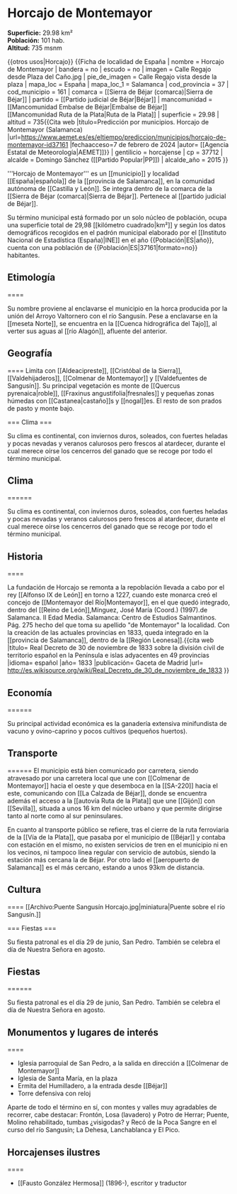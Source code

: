 # Horcajo de Montemayor

**Superficie:** 29.98 km²  
**Población:** 101 hab.  
**Altitud:** 735 msnm  

{{otros usos|Horcajo}}
{{Ficha de localidad de España
| nombre = Horcajo de Montemayor
| bandera = no
| escudo = no
| imagen = Calle Regajo desde Plaza del Caño.jpg
| pie_de_imagen = Calle Regajo vista desde la plaza
| mapa_loc = España
| mapa_loc_1 = Salamanca
| cod_provincia = 37
| cod_municipio = 161
| comarca = [[Sierra de Béjar (comarca)|Sierra de Béjar]]
| partido = [[Partido judicial de Béjar|Béjar]]
| mancomunidad = [[Mancomunidad Embalse de Béjar|Embalse de Béjar]]<br />[[Mancomunidad Ruta de la Plata|Ruta de la Plata]]
| superficie = 29.98
| altitud = 735<ref>{{Cita web |título=Predicción por municipios. Horcajo de Montemayor (Salamanca) |url=https://www.aemet.es/es/eltiempo/prediccion/municipios/horcajo-de-montemayor-id37161 |fechaacceso=7 de febrero de 2024 |autor= [[Agencia Estatal de Meteorología|AEMET]]}}</ref>
| gentilicio = horcajense
| cp = 37712
| alcalde = Domingo Sánchez ([[Partido Popular|PP]])
| alcalde_año = 2015
}}

'''Horcajo de Montemayor''' es un [[municipio]] y localidad [[España|española]] de la [[provincia de Salamanca]], en la comunidad autónoma de [[Castilla y León]]. Se integra dentro de la comarca de la [[Sierra de Béjar (comarca)|Sierra de Béjar]]. Pertenece al [[partido judicial de Béjar]].

Su término municipal está formado por un solo núcleo de población, ocupa una superficie total de 29,98&nbsp;[[kilómetro cuadrado|km²]] y según los datos demográficos recogidos en el padrón municipal elaborado por el [[Instituto Nacional de Estadística (España)|INE]] en el año {{Población|ES|año}}, cuenta con una población de {{Población|ES|37161|formato=no}} habitantes.

## Etimología

====

Su nombre proviene al enclavarse el municipio en la horca producida por la unión del Arroyo Valtornero con el río Sangusín. Pese a enclavarse en la [[meseta Norte]], se encuentra en la [[Cuenca hidrográfica del Tajo]], al verter sus aguas al [[río Alagón]], afluente del anterior.

## Geografía

====
Limita con [[Aldeacipreste]], [[Cristóbal de la Sierra]], [[Valdehijaderos]], [[Colmenar de Montemayor]] y [[Valdefuentes de Sangusín]]. Su principal vegetación es monte de [[Quercus pyrenaica|roble]], [[Fraxinus angustifolia|fresnales]] y pequeñas zonas húmedas con [[Castanea|castaño]]s y [[nogal]]es. El resto de son prados de pasto y monte bajo.

=== Clima ===

Su clima es continental, con inviernos duros, soleados, con fuertes heladas y pocas nevadas y veranos calurosos pero frescos al atardecer, durante el cual merece oírse los cencerros del ganado que se recoge por todo el término municipal.

## Clima

======

Su clima es continental, con inviernos duros, soleados, con fuertes heladas y pocas nevadas y veranos calurosos pero frescos al atardecer, durante el cual merece oírse los cencerros del ganado que se recoge por todo el término municipal.

## Historia

====

La fundación de Horcajo se remonta a la repoblación llevada a cabo por el rey [[Alfonso IX de León]] en torno a 1227, cuando este monarca creó el concejo de [[Montemayor del Río|Montemayor]], en el que quedó integrado, dentro del [[Reino de León]],<ref>Mínguez, José María (Coord.) (1997).de Salamanca. II Edad Media. Salamanca: Centro de Estudios Salmantinos. Pág. 275</ref> hecho del que toma su apellido "de Montemayor" la localidad. Con la creación de las actuales provincias en 1833, queda integrado en la [[provincia de Salamanca]], dentro de la [[Región Leonesa]].<ref>{{cita web |título= Real Decreto de 30 de noviembre de 1833 sobre la división civil de territorio español en la Península e islas adyacentes en 49 provincias |idioma= español |año= 1833 |publicación= Gaceta de Madrid |url= http://es.wikisource.org/wiki/Real_Decreto_de_30_de_noviembre_de_1833 }}</ref>

## Economía

======

Su principal actividad económica es la ganadería extensiva minifundista de vacuno y ovino-caprino y pocos cultivos (pequeños huertos).

## Transporte

======
El municipio está bien comunicado por carretera, siendo atravesado por una carretera local que une con [[Colmenar de Montemayor]] hacia el oeste y que desemboca en la [[SA-220]] hacia el este, comunicando con [[La Calzada de Béjar]], donde se encuentra además el acceso a la [[autovía Ruta de la Plata]] que une [[Gijón]] con [[Sevilla]], situada a unos 16 km del núcleo urbano y que permite dirigirse tanto al norte como al sur peninsulares.

En cuanto al transporte público se refiere, tras el cierre de la ruta ferroviaria de la [[Vía de la Plata]], que pasaba por el municipio de [[Béjar]] y contaba con estación en el mismo, no existen servicios de tren en el municipio ni en los vecinos, ni tampoco línea regular con servicio de autobús, siendo la estación más cercana la de Béjar. Por otro lado el [[aeropuerto de Salamanca]] es el más cercano, estando a unos 93km de distancia.

## Cultura

====
[[Archivo:Puente Sangusín Horcajo.jpg|miniatura|Puente sobre el río Sangusín.]]

=== Fiestas ===

Su fiesta patronal es el día 29 de junio, San Pedro. También se celebra el día de Nuestra Señora en agosto.

## Fiestas

======

Su fiesta patronal es el día 29 de junio, San Pedro. También se celebra el día de Nuestra Señora en agosto.

## Monumentos y lugares de interés

====

* Iglesia parroquial de San Pedro, a la salida en dirección a [[Colmenar de Montemayor]]
* Iglesia de Santa María, en la plaza
* Ermita del Humilladero, a la entrada desde [[Béjar]]
* Torre defensiva con reloj
  

Aparte de todo el término en sí, con montes y valles muy agradables de recorrer, cabe destacar: Frontón, Losa (lavadero) y Potro de Herrar; Puente, Molino rehabilitado, tumbas ¿visigodas? y Recó de la Poca Sangre en el curso del río Sangusín; La Dehesa, Lanchablanca y El Pico.

## Horcajenses ilustres

====
* [[Fausto González Hermosa]] (1896-), escritor y traductor